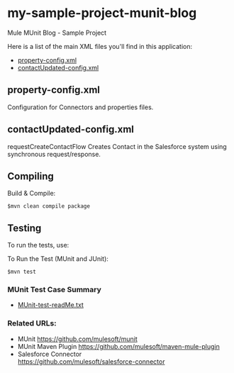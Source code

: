 my-sample-project-munit-blog
============================

Mule MUnit Blog - Sample Project


Here is a list of the main XML files you'll find in this application:

* [property-config.xml](#propertyconfig)
* [contactUpdated-config.xml](#contactUpdated-config)


## property-config.xml<a name="propertyconfig"/>
Configuration for Connectors and properties files.


## contactUpdated-config.xml<a name="contactUpdated-config"/>

requestCreateContactFlow
Creates Contact in the Salesforce system using synchronous request/response.


## Compiling

Build & Compile:
```console
$mvn clean compile package
```


Testing
----------------------    

To run the tests, use:

To Run the Test (MUnit and JUnit):
```console
$mvn test
```


### MUnit Test Case Summary

* [MUnit-test-readMe.txt](src/test/resources/MUnit-test-readMe.txt)


### Related URLs:

* MUnit 
   https://github.com/mulesoft/munit
* MUnit Maven Plugin
   https://github.com/mulesoft/maven-mule-plugin
* Salesforce Connector   
  https://github.com/mulesoft/salesforce-connector


